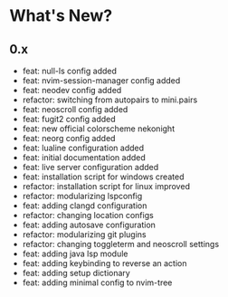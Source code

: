 # What's New?

## 0.x

- feat: null-ls config added 
- feat: nvim-session-manager config added 
- feat: neodev config added 
- refactor: switching from autopairs to mini.pairs
- feat: neoscroll config added 
- feat: fugit2 config added  
- feat: new official colorscheme nekonight 
- feat: neorg config added 
- feat: lualine configuration added 
- feat: initial documentation added 
- feat: live server configuration added 
- feat: installation script for windows created
- refactor: installation script for linux improved
- refactor: modularizing lspconfig
- feat: adding clangd configuration
- refactor: changing location configs
- feat: adding autosave configuration
- refactor: modularizing git plugins
- refactor: changing toggleterm and neoscroll settings
- feat: adding java lsp module
- feat: adding keybinding to reverse an action
- feat: adding setup dictionary
- feat: adding minimal config to nvim-tree


